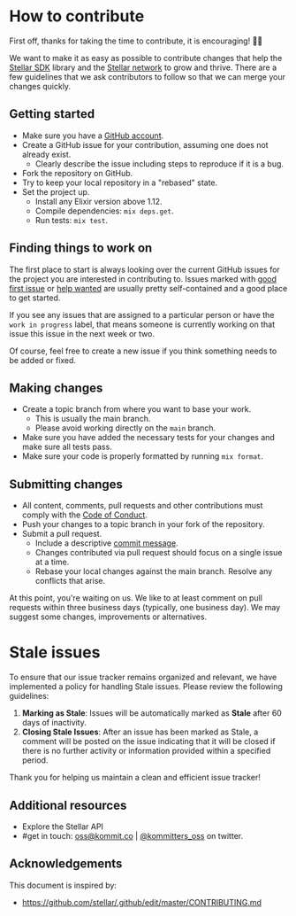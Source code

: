 # How to contribute

First off, thanks for taking the time to contribute, it is encouraging! 🎉🙌

We want to make it as easy as possible to contribute changes that help the [Stellar SDK][repo] library and the [Stellar network][stellar] to grow and thrive. There are a few guidelines that we ask contributors to follow so that we can merge your changes quickly.

## Getting started

* Make sure you have a [GitHub account](https://github.com/signup/free).
* Create a GitHub issue for your contribution, assuming one does not already exist.
  * Clearly describe the issue including steps to reproduce if it is a bug.
* Fork the repository on GitHub.
* Try to keep your local repository in a "rebased" state.
* Set the project up.
  * Install any Elixir version above 1.12.
  * Compile dependencies: `mix deps.get`.
  * Run tests: `mix test`.

## Finding things to work on

The first place to start is always looking over the current GitHub issues for the project you are
interested in contributing to. Issues marked with [good first issue][good-first-issue] or [help wanted][help-wanted] are usually pretty self-contained and a good place to get started.

If you see any issues that are assigned to a particular person or have the `work in progress` label, that means
someone is currently working on that issue this issue in the next week or two.

Of course, feel free to create a new issue if you think something needs to be added or fixed.

## Making changes

* Create a topic branch from where you want to base your work.
  * This is usually the main branch.
  * Please avoid working directly on the `main` branch.
* Make sure you have added the necessary tests for your changes and make sure all tests pass.
* Make sure your code is properly formatted by running `mix format`.

## Submitting changes

* All content, comments, pull requests and other contributions must comply with the
  [Code of Conduct][coc].
* Push your changes to a topic branch in your fork of the repository.
* Submit a pull request.
  * Include a descriptive [commit message][commit-msg].
  * Changes contributed via pull request should focus on a single issue at a time.
  * Rebase your local changes against the main branch. Resolve any conflicts that arise.

At this point, you're waiting on us. We like to at least comment on pull requests within three
business days (typically, one business day). We may suggest some changes, improvements or
alternatives.

# Stale issues

To ensure that our issue tracker remains organized and relevant, we have implemented a policy for handling Stale issues. Please review the following guidelines:

1. **Marking as Stale**: Issues will be automatically marked as **Stale** after 60 days of inactivity.
2. **Closing Stale Issues**: After an issue has been marked as Stale, a comment will be posted on the issue indicating that it will be closed if there is no further activity or information provided within a specified period.

Thank you for helping us maintain a clean and efficient issue tracker!

## Additional resources

* Explore the Stellar API
* #get in touch: [oss@kommit.co](mailto:oss@kommit.co) | [@kommitters_oss](https://twitter.com/kommitters_oss) on twitter.

## Acknowledgements

This document is inspired by:
* https://github.com/stellar/.github/edit/master/CONTRIBUTING.md

[repo]: https://github.com/kommitters/stellar_sdk
[coc]: https://github.com/kommitters/stellar_sdk/blob/main/CODE_OF_CONDUCT.md
[commit-msg]: https://github.com/erlang/otp/wiki/Writing-good-commit-messages
[good-first-issue]: https://github.com/kommitters/stellar_sdk/labels/%F0%9F%91%8B%20%20Good%20first%20issue
[help-wanted]: https://github.com/kommitters/stellar_sdk/labels/%3Asos%3A%20Help%20wanted
[stellar]: https://www.stellar.org/
